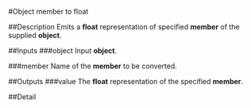 #Object member to float

##Description
Emits a **float** representation of specified **member** of the supplied **object**.

##Inputs
###object
Input **object**.

###member
Name of the **member** to be converted.

##Outputs
###value
The **float** representation of the specified **member**.

##Detail

